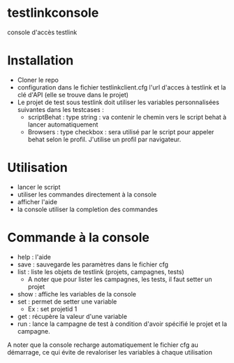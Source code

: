 testlinkconsole
===============

console d'accès testlink

Installation
============
* Cloner le repo
* configuration dans le fichier testlinkclient.cfg l'url d'acces à testlink et la clé d'API (elle se trouve dans le projet)
* Le projet de test sous testlink doit utiliser les variables personnalisées suivantes dans les testcases :
  * scriptBehat : type string : va contenir le chemin vers le script behat à lancer automatiquement
  * Browsers : type checkbox : sera utilisé par le script pour appeler behat selon le profil. J'utilise un profil par navigateur.

Utilisation
===========
* lancer le script
* utiliser les commandes directement à la console
* afficher l'aide
* la console utiliser la completion des commandes

Commande à la console
=====================
* help : l'aide
* save : sauvegarde les paramètres dans le fichier cfg
* list : liste les objets de testlink (projets, campagnes, tests)
  * A noter que pour lister les campagnes, les tests, il faut setter un projet
* show : affiche les variables de la console
* set  : permet de setter une variable
  * Ex : set projetid 1 
* get  : récupère la valeur d'une variable
* run  : lance la campagne de test à condition d'avoir spécifié le projet et la campagne.

A noter que la console recharge automatiquement le fichier cfg au démarrage, ce qui évite de revaloriser les variables à chaque utilisation

